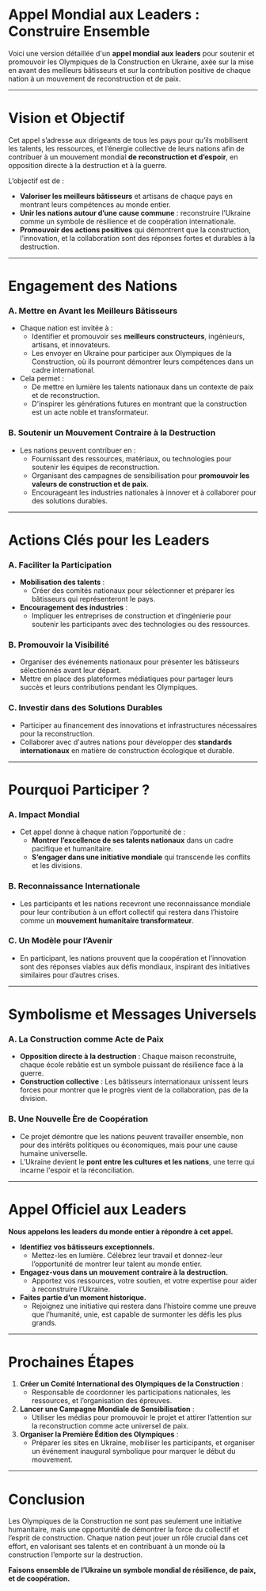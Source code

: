 # Appel Mondial aux Leaders : Construire Ensemble

Voici une version détaillée d'un **appel mondial aux leaders** pour soutenir et promouvoir les Olympiques de la Construction en Ukraine, axée sur la mise en avant des meilleurs bâtisseurs et sur la contribution positive de chaque nation à un mouvement de reconstruction et de paix.

---

# **Vision et Objectif**

Cet appel s’adresse aux dirigeants de tous les pays pour qu’ils mobilisent les talents, les ressources, et l’énergie collective de leurs nations afin de contribuer à un mouvement mondial **de reconstruction et d’espoir**, en opposition directe à la destruction et à la guerre.

L’objectif est de :

- **Valoriser les meilleurs bâtisseurs** et artisans de chaque pays en montrant leurs compétences au monde entier.
- **Unir les nations autour d’une cause commune** : reconstruire l’Ukraine comme un symbole de résilience et de coopération internationale.
- **Promouvoir des actions positives** qui démontrent que la construction, l’innovation, et la collaboration sont des réponses fortes et durables à la destruction.

---

# **Engagement des Nations**

### **A. Mettre en Avant les Meilleurs Bâtisseurs**

- Chaque nation est invitée à :
    - Identifier et promouvoir ses **meilleurs constructeurs**, ingénieurs, artisans, et innovateurs.
    - Les envoyer en Ukraine pour participer aux Olympiques de la Construction, où ils pourront démontrer leurs compétences dans un cadre international.
- Cela permet :
    - De mettre en lumière les talents nationaux dans un contexte de paix et de reconstruction.
    - D'inspirer les générations futures en montrant que la construction est un acte noble et transformateur.

### **B. Soutenir un Mouvement Contraire à la Destruction**

- Les nations peuvent contribuer en :
    - Fournissant des ressources, matériaux, ou technologies pour soutenir les équipes de reconstruction.
    - Organisant des campagnes de sensibilisation pour **promouvoir les valeurs de construction et de paix**.
    - Encourageant les industries nationales à innover et à collaborer pour des solutions durables.

---

# **Actions Clés pour les Leaders**

### **A. Faciliter la Participation**

- **Mobilisation des talents** :
    - Créer des comités nationaux pour sélectionner et préparer les bâtisseurs qui représenteront le pays.
- **Encouragement des industries** :
    - Impliquer les entreprises de construction et d’ingénierie pour soutenir les participants avec des technologies ou des ressources.

### **B. Promouvoir la Visibilité**

- Organiser des événements nationaux pour présenter les bâtisseurs sélectionnés avant leur départ.
- Mettre en place des plateformes médiatiques pour partager leurs succès et leurs contributions pendant les Olympiques.

### **C. Investir dans des Solutions Durables**

- Participer au financement des innovations et infrastructures nécessaires pour la reconstruction.
- Collaborer avec d'autres nations pour développer des **standards internationaux** en matière de construction écologique et durable.

---

# **Pourquoi Participer ?**

### **A. Impact Mondial**

- Cet appel donne à chaque nation l’opportunité de :
    - **Montrer l’excellence de ses talents nationaux** dans un cadre pacifique et humanitaire.
    - **S’engager dans une initiative mondiale** qui transcende les conflits et les divisions.

### **B. Reconnaissance Internationale**

- Les participants et les nations recevront une reconnaissance mondiale pour leur contribution à un effort collectif qui restera dans l’histoire comme un **mouvement humanitaire transformateur**.

### **C. Un Modèle pour l’Avenir**

- En participant, les nations prouvent que la coopération et l’innovation sont des réponses viables aux défis mondiaux, inspirant des initiatives similaires pour d’autres crises.

---

# **Symbolisme et Messages Universels**

### **A. La Construction comme Acte de Paix**

- **Opposition directe à la destruction** : Chaque maison reconstruite, chaque école rebâtie est un symbole puissant de résilience face à la guerre.
- **Construction collective** : Les bâtisseurs internationaux unissent leurs forces pour montrer que le progrès vient de la collaboration, pas de la division.

### **B. Une Nouvelle Ère de Coopération**

- Ce projet démontre que les nations peuvent travailler ensemble, non pour des intérêts politiques ou économiques, mais pour une cause humaine universelle.
- L’Ukraine devient le **pont entre les cultures et les nations**, une terre qui incarne l'espoir et la réconciliation.

---

# **Appel Officiel aux Leaders**

**Nous appelons les leaders du monde entier à répondre à cet appel.**

- **Identifiez vos bâtisseurs exceptionnels.**
    - Mettez-les en lumière. Célébrez leur travail et donnez-leur l’opportunité de montrer leur talent au monde entier.
- **Engagez-vous dans un mouvement contraire à la destruction.**
    - Apportez vos ressources, votre soutien, et votre expertise pour aider à reconstruire l’Ukraine.
- **Faites partie d’un moment historique.**
    - Rejoignez une initiative qui restera dans l’histoire comme une preuve que l’humanité, unie, est capable de surmonter les défis les plus grands.

---

# **Prochaines Étapes**

1. **Créer un Comité International des Olympiques de la Construction** :
    - Responsable de coordonner les participations nationales, les ressources, et l’organisation des épreuves.
2. **Lancer une Campagne Mondiale de Sensibilisation** :
    - Utiliser les médias pour promouvoir le projet et attirer l’attention sur la reconstruction comme acte universel de paix.
3. **Organiser la Première Édition des Olympiques** :
    - Préparer les sites en Ukraine, mobiliser les participants, et organiser un événement inaugural symbolique pour marquer le début du mouvement.

---

# **Conclusion**

Les Olympiques de la Construction ne sont pas seulement une initiative humanitaire, mais une opportunité de démontrer la force du collectif et l’esprit de construction. Chaque nation peut jouer un rôle crucial dans cet effort, en valorisant ses talents et en contribuant à un monde où la construction l’emporte sur la destruction.

**Faisons ensemble de l’Ukraine un symbole mondial de résilience, de paix, et de coopération.**